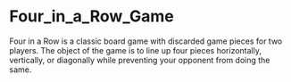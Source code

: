 # Four_in_a_Row_Game
Four in a Row is a classic board game with discarded game pieces for two players. The object of the game is to line up four pieces horizontally, vertically, or diagonally while preventing your opponent from doing the same.
